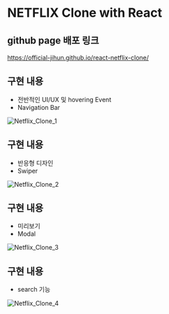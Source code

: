 # NETFLIX Clone with React
## github page 배포 링크 
https://official-jihun.github.io/react-netflix-clone/
## 구현 내용
- 전반적인 UI/UX 및 hovering Event
- Navigation Bar

![Netflix_Clone_1](https://user-images.githubusercontent.com/79683614/159407059-e2341986-76f4-4581-ae81-718d0929a7be.gif)

## 구현 내용
- 반응형 디자인
- Swiper

![Netflix_Clone_2](https://user-images.githubusercontent.com/79683614/159407065-5965198b-896c-4575-b40d-0be2cb1b3ca5.gif)

## 구현 내용
- 미리보기
- Modal

![Netflix_Clone_3](https://user-images.githubusercontent.com/79683614/159407069-5a4038f5-8fb1-4662-8c9d-7c3362257474.gif)

## 구현 내용
- search 기능


![Netflix_Clone_4](https://user-images.githubusercontent.com/79683614/159407068-31be8fed-b62f-49ec-a9a4-6ef721352745.gif)
